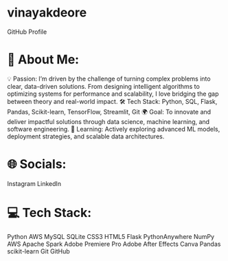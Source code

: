 # vinayakdeore
GitHub Profile
# 💫 About Me:
💡 Passion: I’m driven by the challenge of turning complex problems into clear, data-driven solutions. From designing intelligent algorithms to optimizing systems for performance and scalability, I love bridging the gap between theory and real-world impact.
🛠️ Tech Stack: Python, SQL, Flask, Pandas, Scikit-learn, TensorFlow, Streamlit, Git
🌍 Goal: To innovate and deliver impactful solutions through data science, machine learning, and software engineering.
📝 Learning: Actively exploring advanced ML models, deployment strategies, and scalable data architectures.

# 🌐 Socials:
Instagram LinkedIn

# 💻 Tech Stack:
Python AWS MySQL SQLite CSS3 HTML5 Flask PythonAnywhere NumPy AWS Apache Spark Adobe Premiere Pro Adobe After Effects Canva Pandas scikit-learn Git GitHub
